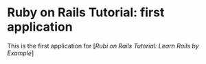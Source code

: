 # Ruby on Rails Tutorial: first application

This is the first application for
[*Rubi on Rails Tutorial: Learn Rails by Example*] 